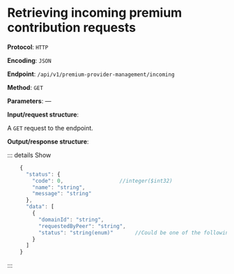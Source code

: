 # Retrieving incoming premium contribution requests

**Protocol**: `HTTP`

**Encoding**: `JSON`

**Endpoint**: `/api/v1/premium-provider-management/incoming`

**Method**: `GET`

**Parameters**: —

**Input/request structure**:

A `GET` request to the endpoint.

**Output/response structure**:

::: details Show

```jsx
    {
      "status": {
        "code": 0,                  //integer($int32)
        "name": "string",
        "message": "string"
      },
      "data": [
        {
          "domainId": "string",
          "requestedByPeer": "string",
          "status": "string(enum)"       //Could be one of the following: PENDING, DECLINED, APPROVED, NONE
        }
      ]
    }
```
:::
